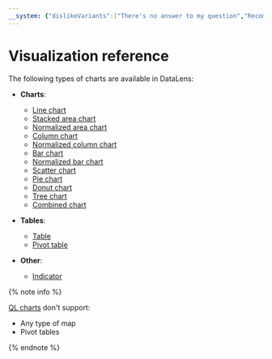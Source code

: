 ```yaml
---
__system: {"dislikeVariants":["There's no answer to my question","Recommendations aren't helpful","Content does not match the title","Other"]}
---
```

# Visualization reference

The following types of charts are available in DataLens:

* **Charts**:

   - [Line chart](line-chart.md)
   - [Stacked area chart](area-chart.md)
   - [Normalized area chart](normalized-area-chart.md)
   - [Column chart](column-chart.md)
   - [Normalized column chart](normalized-column-chart.md)
   - [Bar chart](bar-chart.md)
   - [Normalized bar chart](normalized-bar-chart.md)
   - [Scatter chart](scatter-chart.md)
   - [Pie chart](pie-chart.md)
   - [Donut chart](ring-chart.md)
   - [Tree chart](tree-chart.md)
   - [Combined chart](combined-chart.md)

* **Tables**:
   - [Table](table-chart.md)
   - [Pivot table](pivot-table-chart.md)


* **Other**:

   - [Indicator](indicator-chart.md)


{% note info %}

[QL charts](../concepts/chart/index.md#sql-charts) don't support:

- Any type of map
- Pivot tables

{% endnote %}
